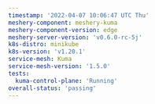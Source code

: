 ```yaml
---
timestamp: '2022-04-07 10:06:47 UTC Thu'
meshery-component: meshery-kuma
meshery-component-version: edge
meshery-server-version: 'v0.6.0-rc-5j'
k8s-distro: minikube
k8s-version: 'v1.20.1'
service-mesh: Kuma
service-mesh-version: '1.5.0'
tests:
  kuma-control-plane: 'Running'
overall-status: 'passing'
---
```

